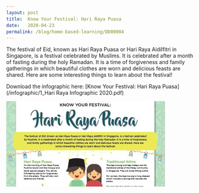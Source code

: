 ```yaml
---
layout: post
title:  Know Your Festival: Hari Raya Puasa 
date:   2020-04-23
permalink: /blog/home-based-learning/DD00004
---
```


The festival of Eid, known as Hari Raya Puasa or Hari Raya Aidilfitri in Singapore, is a festival celebrated
by Muslims. It is celebrated after a month of fasting during the holy Ramadan. It is a time of forgiveness
and family gatherings in which beautiful clothes are worn and delicious feasts are shared. Here are
some interesting things to learn about the festival!

Download the infographic here: [Know Your Festival: Hari Raya Puasa](/infographic/1_Hari Raya Infographic 2020.pdf)

![](../../../images/infographic-hari-raya-thmb.JPG)



